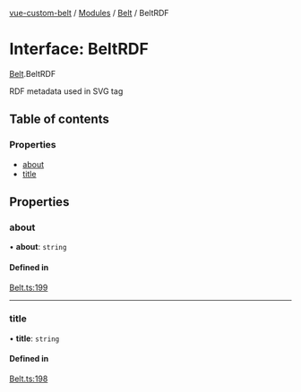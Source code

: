 [vue-custom-belt](../README.md) / [Modules](../modules.md) / [Belt](../modules/Belt.md) / BeltRDF

# Interface: BeltRDF

[Belt](../modules/Belt.md).BeltRDF

RDF metadata used in SVG tag

## Table of contents

### Properties

- [about](Belt.BeltRDF.md#about)
- [title](Belt.BeltRDF.md#title)

## Properties

### about

• **about**: `string`

#### Defined in

[Belt.ts:199](https://github.com/jeffholst/vue-custom-belt/blob/98d6c2b/src/Belt.ts#L199)

---

### title

• **title**: `string`

#### Defined in

[Belt.ts:198](https://github.com/jeffholst/vue-custom-belt/blob/98d6c2b/src/Belt.ts#L198)
